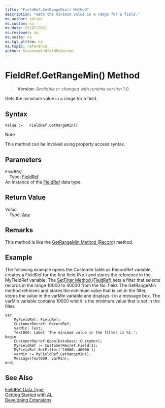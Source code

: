 ```yaml
---
title: "FieldRef.GetRangeMin() Method"
description: "Gets the minimum value in a range for a field."
ms.author: solsen
ms.custom: na
ms.date: 07/07/2021
ms.reviewer: na
ms.suite: na
ms.tgt_pltfrm: na
ms.topic: reference
author: SusanneWindfeldPedersen
---
```

[//]: # (START>DO_NOT_EDIT)
[//]: # (IMPORTANT:Do not edit any of the content between here and the END>DO_NOT_EDIT.)
[//]: # (Any modifications should be made in the .xml files in the ModernDev repo.)
# FieldRef.GetRangeMin() Method
> **Version**: _Available or changed with runtime version 1.0._

Gets the minimum value in a range for a field.


## Syntax
```AL
Value :=   FieldRef.GetRangeMin()
```
> [!NOTE]
> This method can be invoked using property access syntax.

## Parameters
*FieldRef*  
&emsp;Type: [FieldRef](fieldref-data-type.md)  
An instance of the [FieldRef](fieldref-data-type.md) data type.  

## Return Value
*Value*  
&emsp;Type: [Any](../any/any-data-type.md)  



[//]: # (IMPORTANT: END>DO_NOT_EDIT)

## Remarks

This method is like the [GetRangeMin Method \(Record\)](../../methods-auto/record/record-getrangemin-method.md) method.  
  
## Example

The following example opens the Customer table as RecordRef variable, creates a FieldRef for the first field \(No.\) and stores the reference in the MyFieldRef variable. The [SetFilter Method \(FieldRef\)](../../methods-auto/fieldref/fieldref-setfilter-method.md) sets a filter that selects records in the range 10000 to 40000 from the No. field. The GetRangeMin method retrieves and stores the minimum value that is set in the filter, stores the value in the varMin variable and displays it in a message box. The varMin variable contains 10000 which is the minimum value that is set in the filter. 
 
```al
var
    MyFieldRef: FieldRef;
    CustomerRecref: RecordRef;
    varMin: Text;
    Text000: Label 'The minimum value in the filter is %1.';
begin
    CustomerRecref.Open(Database::Customer);  
    MyFieldRef := CustomerRecref.Field(1);  
    MyFieldRef.SetFilter('10000..40000');  
    varMin := MyFieldRef.GetRangeMin();  
    Message(Text000, varMin);  
end;
```  
  

## See Also
[FieldRef Data Type](fieldref-data-type.md)  
[Getting Started with AL](../../devenv-get-started.md)  
[Developing Extensions](../../devenv-dev-overview.md)